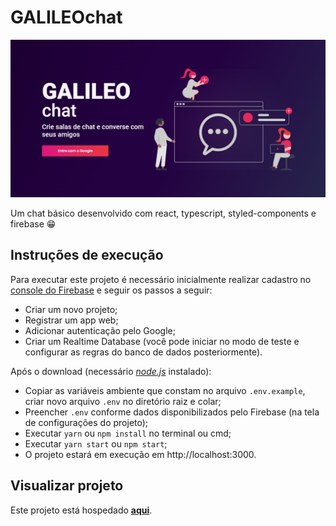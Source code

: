 # GALILEOchat

![GALILEOchat](https://github.com/camilaheinzmann/galileo-chat/blob/main/src/assets/img/galileo.png)

Um chat básico desenvolvido com react, typescript, styled-components e firebase 😁

## Instruções de execução

Para executar este projeto é necessário inicialmente realizar cadastro no [console do Firebase](https://console.firebase.google.com/) e seguir os passos a seguir:

- Criar um novo projeto;
- Registrar um app web;
- Adicionar autenticação pelo Google;
- Criar um Realtime Database (você pode iniciar no modo de teste e configurar as regras do banco de dados posteriormente).

Após o download (necessário _[node.js](https://nodejs.org/)_ instalado):

- Copiar as variáveis ambiente que constam no arquivo `.env.example`, criar novo arquivo `.env` no diretório raiz e colar;
- Preencher `.env` conforme dados disponibilizados pelo Firebase (na tela de configurações do projeto);
- Executar `yarn` ou `npm install` no terminal ou cmd;
- Executar `yarn start` ou `npm start`;
- O projeto estará em execução em http://localhost:3000.

## Visualizar projeto

Este projeto está hospedado **[aqui](https://galileo-chat.vercel.app/)**.
